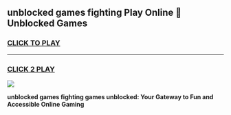 
## unblocked games fighting Play Online 👋 Unblocked Games
<h3>
<a href="https://premium.freeplayer.one?title=unblocked_games_fighting&ref=19F">CLICK TO PLAY</a></h3>
<hr>

<h3>
<a href="https://premium.freeplayer.one?title=unblocked_games_fighting&ref=19F">CLICK 2 PLAY</a>
  
</h3>

<a href="https://premium.freeplayer.one?title=unblocked_games_fighting&ref=19F"><img src="https://clearcache.store/games.png"></a>


**unblocked games fighting games unblocked: Your Gateway to Fun and Accessible Online Gaming**
